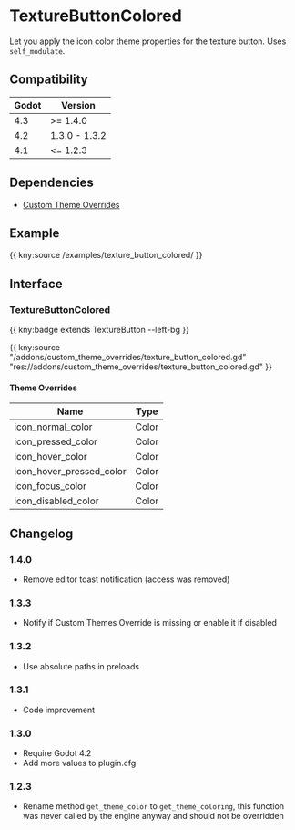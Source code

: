 # TextureButtonColored

Let you apply the icon color theme properties for the texture button. Uses `self_modulate`.

## Compatibility

| Godot | Version       |
|-------|---------------|
| 4.3   | >= 1.4.0      |
| 4.2   | 1.3.0 - 1.3.2 |
| 4.1   | <= 1.2.3      |

## Dependencies

- [Custom Theme Overrides](custom_theme_overrides.md)

## Example

{{ kny:source /examples/texture_button_colored/ }}

## Interface

### TextureButtonColored

{{ kny:badge extends TextureButton --left-bg }}

{{ kny:source "/addons/custom_theme_overrides/texture_button_colored.gd" "res://addons/custom_theme_overrides/texture_button_colored.gd" }}

#### Theme Overrides

| Name                     | Type  |
|--------------------------|-------|
| icon_normal_color        | Color |
| icon_pressed_color       | Color |
| icon_hover_color         | Color |
| icon_hover_pressed_color | Color |
| icon_focus_color         | Color |
| icon_disabled_color      | Color |

## Changelog

### 1.4.0

- Remove editor toast notification (access was removed)

### 1.3.3

- Notify if Custom Themes Override is missing or enable it if disabled

### 1.3.2

- Use absolute paths in preloads

### 1.3.1

- Code improvement

### 1.3.0

- Require Godot 4.2
- Add more values to plugin.cfg

### 1.2.3

- Rename method `get_theme_color` to `get_theme_coloring`, this function was never called by the engine anyway and should not be overridden
